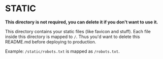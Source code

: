 # STATIC

**This directory is not required, you can delete it if you don't want to use it.**

This directory contains your static files (like favicon and stuff).
Each file inside this directory is mapped to `/`.
Thus you'd want to delete this README.md before deploying to production.

Example: `/static/robots.txt` is mapped as `/robots.txt`.
